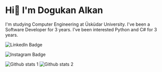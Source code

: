 # Hi👋 I'm Dogukan Alkan
I'm studying Computer Engineering at Üsküdar University.
I've been a Software Developer for 3 years. I've been interested Python and C# for 3 years.

![Linkedln Badge](https://img.shields.io/badge/-Linkedln-C13584?style=flat-quare&labelColor=C13584&logo=linkedln&logoColor=white&link=https://www.linkedin.com/in/dogukan-alkan-developer/)


![Instagram Badge](https://img.shields.io/badge/-Instagram-C13584?style=flat-quare&labelColor=C13584&logo=instagram&logoColor=white&link=https://www.instagram.com/mlh_dgkn/)

![Github stats 1](https://github-readme-stats.vercel.app/api?username=mlh-dgkn&show_icons=true&theme=gradient) 
![Github stats 2](https://github-readme-stats.vercel.app/api?username=mlh-dgkn&show_icons=true&theme=radical)
